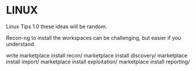 # LINUX
Linux Tips
1.0 these ideas will be random.

Recon-ng
to install the workspaces can be challenging, but easier if you understand

write 
marketplace install recon/
marketplace install discovery/
marketplace install import/
marketplace install exploitation/
marketplace install reporting/
